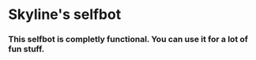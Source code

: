 # Skyline's selfbot
###  This selfbot is completly functional. You can use it for a lot of fun stuff.
